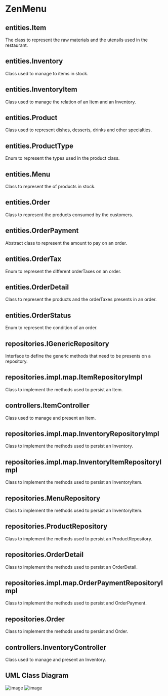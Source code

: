 # ZenMenu

## entities.Item
The class to represent the raw materials and the utensils used in the restaurant.

## entities.Inventory
Class used to manage to items in stock.

## entities.InventoryItem
Class used to manage the relation of an Item and an Inventory.

## entities.Product
Class used to represent dishes, desserts, drinks and other specialties.

## entities.ProductType
Enum to represent the types used in the product class.

## entities.Menu
Class to represent the  of products in stock.

## entities.Order
Class to represent the products consumed by the customers.

## entities.OrderPayment
Abstract class to represent the amount to pay on an order.

## entities.OrderTax
Enum to represent the different orderTaxes on an order.

## entities.OrderDetail
Class to represent the products and the orderTaxes presents in an order.

## entities.OrderStatus
Enum to represent the condition of an order.

## repositories.IGenericRepository
Interface to define the generic methods that need to be presents on a repository.

## repositories.impl.map.ItemRepositoryImpl
Class to implement the methods used to persist an Item.

## controllers.ItemController
Class used to manage and present an Item.

## repositories.impl.map.InventoryRepositoryImpl
Class to implement the methods used to persist an Inventory.

## repositories.impl.map.InventoryItemRepositoryImpl
Class to implement the methods used to persist an InventoryItem.

## repositories.MenuRepository
Class to implement the methods used to persist an InventoryItem.

## repositories.ProductRepository
Class to implement the methods used to persist an ProductRepository.

## repositories.OrderDetail
Class to implement the methods used to persist an OrderDetail.

## repositories.impl.map.OrderPaymentRepositoryImpl
Class to implement the methods used to persist and OrderPayment.

## repositories.Order
Class to implement the methods used to persist and Order.

## controllers.InventoryController
Class used to manage and present an Inventory.

## UML Class Diagram
![image](https://user-images.githubusercontent.com/12875895/119288688-0d662600-bc17-11eb-9c34-6e7a4baee359.png)
![image](https://user-images.githubusercontent.com/12875895/119424492-90e54d00-bcd3-11eb-8895-e74d8695eea8.png)
